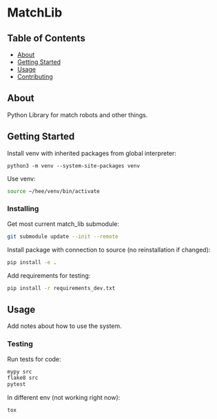 # MatchLib

## Table of Contents

- [About](#about)
- [Getting Started](#getting_started)
- [Usage](#usage)
- [Contributing](../CONTRIBUTING.md)

## About <a name = "about"></a>

Python Library for match robots and other things.

## Getting Started <a name = "getting_started"></a>
Install venv with inherited packages from global interpreter:
```
python3 -m venv --system-site-packages venv
```

Use venv:
```bash
source ~/hee/venv/bin/activate
```

### Installing

Get most current match_lib submodule:

```bash
git submodule update --init --remote
```


Install package with connection to source (no reinstallation if changed):
```bash
pip install -e .
```

Add requirements for testing:
```bash
pip install -r requirements_dev.txt
```
## Usage <a name = "usage"></a>

Add notes about how to use the system.

### Testing
Run tests for code:
```bash
mypy src
flake8 src
pytest
```

In different env (not working right now):
```bash
tox
```
